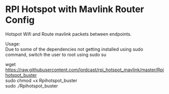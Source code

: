 # RPI Hotspot with Mavlink Router Config

Hotspot Wifi and Route mavlink packets between endpoints.

Usage:  
Due to some of the dependencies not getting installed using sudo command, switch the user to root using sudo su  

wget https://raw.githubusercontent.com/lordcast/rpi_hotspot_mavlink/master/Rpihotspot_buster  
sudo chmod +x Rpihotspot_buster  
sudo ./Rpihotspot_buster  
